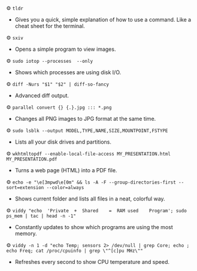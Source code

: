 ⚙️ `tldr`
- Gives you a quick, simple explanation of how to use a command. Like a cheat sheet for the terminal.

⚙️ `sxiv`
- Opens a simple program to view images. 

⚙️ `sudo iotop --processes  --only`
- Shows which processes are using disk I/O. 

⚙️ `diff -Nurs "$1" "$2" | diff-so-fancy`
- Advanced diff output. 

⚙️ `parallel convert {} {.}.jpg ::: *.png`
- Changes all PNG images to JPG format at the same time. 

⚙️ `sudo lsblk --output MODEL,TYPE,NAME,SIZE,MOUNTPOINT,FSTYPE`
- Lists all your disk drives and partitions. 

⚙️ `wkhtmltopdf --enable-local-file-access MY_PRESENTATION.html MY_PRESENTATION.pdf`
- Turns a web page (HTML) into a PDF file. 

⚙️ `echo -e "\e[3mpwd\e[0m" && ls -A -F --group-directories-first --sort=extension --color=always`
- Shows current folder and lists all files in a neat, colorful way. 

⚙️ `viddy "echo  'Private  +  Shared    =  RAM used    Program'; sudo ps_mem | tac | head -n -1"`
- Constantly updates to show which programs are using the most memory. 

⚙️ `viddy -n 1 -d "echo Temp; sensors 2> /dev/null | grep Core; echo ; echo Freq; cat /proc/cpuinfo | grep \"^[c]pu MHz\""`
- Refreshes every second to show CPU temperature and speed. 

